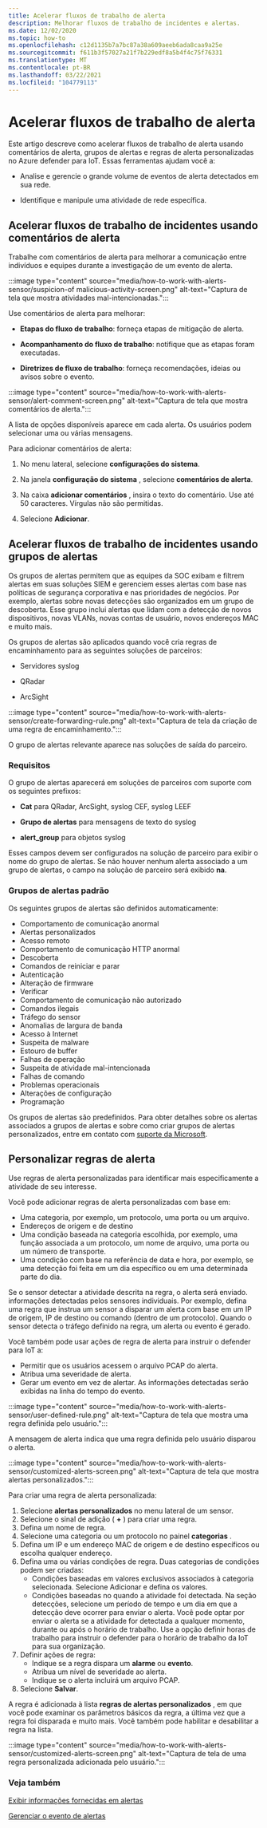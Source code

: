 ```yaml
---
title: Acelerar fluxos de trabalho de alerta
description: Melhorar fluxos de trabalho de incidentes e alertas.
ms.date: 12/02/2020
ms.topic: how-to
ms.openlocfilehash: c12d1135b7a7bc87a38a609aeeb6ada8caa9a25e
ms.sourcegitcommit: f611b3f57027a21f7b229edf8a5b4f4c75f76331
ms.translationtype: MT
ms.contentlocale: pt-BR
ms.lasthandoff: 03/22/2021
ms.locfileid: "104779113"
---
```

# <a name="accelerate-alert-workflows"></a>Acelerar fluxos de trabalho de alerta

Este artigo descreve como acelerar fluxos de trabalho de alerta usando comentários de alerta, grupos de alertas e regras de alerta personalizadas no Azure defender para IoT.  Essas ferramentas ajudam você a:

- Analise e gerencie o grande volume de eventos de alerta detectados em sua rede.

- Identifique e manipule uma atividade de rede específica.

## <a name="accelerate-incident-workflows-by-using-alert-comments"></a>Acelerar fluxos de trabalho de incidentes usando comentários de alerta

Trabalhe com comentários de alerta para melhorar a comunicação entre indivíduos e equipes durante a investigação de um evento de alerta.

:::image type="content" source="media/how-to-work-with-alerts-sensor/suspicion-of malicious-activity-screen.png" alt-text="Captura de tela que mostra atividades mal-intencionadas.":::

Use comentários de alerta para melhorar:

- **Etapas do fluxo de trabalho**: forneça etapas de mitigação de alerta.

- **Acompanhamento do fluxo de trabalho**: notifique que as etapas foram executadas.

- **Diretrizes de fluxo de trabalho**: forneça recomendações, ideias ou avisos sobre o evento.

:::image type="content" source="media/how-to-work-with-alerts-sensor/alert-comment-screen.png" alt-text="Captura de tela que mostra comentários de alerta.":::

A lista de opções disponíveis aparece em cada alerta. Os usuários podem selecionar uma ou várias mensagens.

Para adicionar comentários de alerta:

1. No menu lateral, selecione **configurações do sistema**.

2. Na janela **configuração do sistema** , selecione **comentários de alerta**.

3. Na caixa **adicionar comentários** , insira o texto do comentário. Use até 50 caracteres. Vírgulas não são permitidas.

4. Selecione **Adicionar**.

## <a name="accelerate-incident-workflows-by-using-alert-groups"></a>Acelerar fluxos de trabalho de incidentes usando grupos de alertas

Os grupos de alertas permitem que as equipes da SOC exibam e filtrem alertas em suas soluções SIEM e gerenciem esses alertas com base nas políticas de segurança corporativa e nas prioridades de negócios. Por exemplo, alertas sobre novas detecções são organizados em um grupo de descoberta. Esse grupo inclui alertas que lidam com a detecção de novos dispositivos, novas VLANs, novas contas de usuário, novos endereços MAC e muito mais.

Os grupos de alertas são aplicados quando você cria regras de encaminhamento para as seguintes soluções de parceiros:

  - Servidores syslog

  - QRadar

  - ArcSight

:::image type="content" source="media/how-to-work-with-alerts-sensor/create-forwarding-rule.png" alt-text="Captura de tela da criação de uma regra de encaminhamento.":::

O grupo de alertas relevante aparece nas soluções de saída do parceiro. 

### <a name="requirements"></a>Requisitos

O grupo de alertas aparecerá em soluções de parceiros com suporte com os seguintes prefixos:

- **Cat** para QRadar, ArcSight, syslog CEF, syslog LEEF

- **Grupo de alertas** para mensagens de texto do syslog

- **alert_group** para objetos syslog

Esses campos devem ser configurados na solução de parceiro para exibir o nome do grupo de alertas. Se não houver nenhum alerta associado a um grupo de alertas, o campo na solução de parceiro será exibido **na**.

### <a name="default-alert-groups"></a>Grupos de alertas padrão

Os seguintes grupos de alertas são definidos automaticamente:

- Comportamento de comunicação anormal
- Alertas personalizados
- Acesso remoto
- Comportamento de comunicação HTTP anormal
- Descoberta
- Comandos de reiniciar e parar
- Autenticação
- Alteração de firmware
- Verificar
- Comportamento de comunicação não autorizado
- Comandos ilegais
- Tráfego do sensor
- Anomalias de largura de banda
- Acesso à Internet
- Suspeita de malware
- Estouro de buffer 
- Falhas de operação
- Suspeita de atividade mal-intencionada
- Falhas de comando
- Problemas operacionais
- Alterações de configuração
- Programação

Os grupos de alertas são predefinidos. Para obter detalhes sobre os alertas associados a grupos de alertas e sobre como criar grupos de alertas personalizados, entre em contato com [suporte da Microsoft](https://support.microsoft.com/supportforbusiness/productselection?sapId=82c8f35-1b8e-f274-ec11-c6efdd6dd099).

## <a name="customize-alert-rules"></a>Personalizar regras de alerta

Use regras de alerta personalizadas para identificar mais especificamente a atividade de seu interesse. 

Você pode adicionar regras de alerta personalizadas com base em:

- Uma categoria, por exemplo, um protocolo, uma porta ou um arquivo.
- Endereços de origem e de destino
- Uma condição baseada na categoria escolhida, por exemplo, uma função associada a um protocolo, um nome de arquivo, uma porta ou um número de transporte.
- Uma condição com base na referência de data e hora, por exemplo, se uma detecção foi feita em um dia específico ou em uma determinada parte do dia.

Se o sensor detectar a atividade descrita na regra, o alerta será enviado.
informações detectadas pelos sensores individuais. Por exemplo, defina uma regra que instrua um sensor a disparar um alerta com base em um IP de origem, IP de destino ou comando (dentro de um protocolo). Quando o sensor detecta o tráfego definido na regra, um alerta ou evento é gerado.

Você também pode usar ações de regra de alerta para instruir o defender para IoT a:

- Permitir que os usuários acessem o arquivo PCAP do alerta.
- Atribua uma severidade de alerta.
- Gerar um evento em vez de alertar. As informações detectadas serão exibidas na linha do tempo do evento.

:::image type="content" source="media/how-to-work-with-alerts-sensor/user-defined-rule.png" alt-text="Captura de tela que mostra uma regra definida pelo usuário.":::

A mensagem de alerta indica que uma regra definida pelo usuário disparou o alerta.

:::image type="content" source="media/how-to-work-with-alerts-sensor/customized-alerts-screen.png" alt-text="Captura de tela que mostra alertas personalizados.":::

Para criar uma regra de alerta personalizada:

1. Selecione **alertas personalizados** no menu lateral de um sensor.
1. Selecione o sinal de adição ( **+** ) para criar uma regra.
1. Defina um nome de regra.
1. Selecione uma categoria ou um protocolo no painel **categorias** .
1. Defina um IP e um endereço MAC de origem e de destino específicos ou escolha qualquer endereço.
1. Defina uma ou várias condições de regra. Duas categorias de condições podem ser criadas:
    - Condições baseadas em valores exclusivos associados à categoria selecionada. Selecione Adicionar e defina os valores.
    - Condições baseadas no quando a atividade foi detectada. Na seção detecções, selecione um período de tempo e um dia em que a detecção deve ocorrer para enviar o alerta. Você pode optar por enviar o alerta se a atividade for detectada a qualquer momento, durante ou após o horário de trabalho. Use a opção definir horas de trabalho para instruir o defender para o horário de trabalho da IoT para sua organização.
1. Definir ações de regra: 
    - Indique se a regra dispara um **alarme** ou **evento**.
    - Atribua um nível de severidade ao alerta.
    - Indique se o alerta incluirá um arquivo PCAP.
1. Selecione **Salvar**.

A regra é adicionada à lista **regras de alertas personalizados** , em que você pode examinar os parâmetros básicos da regra, a última vez que a regra foi disparada e muito mais. Você também pode habilitar e desabilitar a regra na lista.

:::image type="content" source="media/how-to-work-with-alerts-sensor/customized-alerts-screen.png" alt-text="Captura de tela de uma regra personalizada adicionada pelo usuário.":::

### <a name="see-also"></a>Veja também

[Exibir informações fornecidas em alertas](how-to-view-information-provided-in-alerts.md)

[Gerenciar o evento de alertas](how-to-manage-the-alert-event.md)
